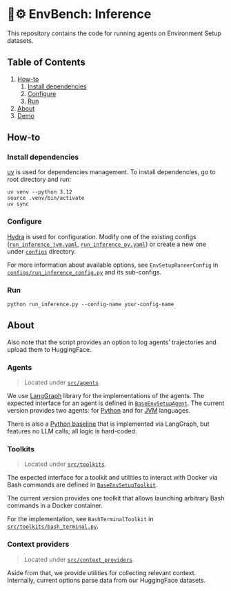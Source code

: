 # 🌱⚙️ EnvBench: Inference

This repository contains the code for running agents on Environment Setup datasets.

## Table of Contents

1. [How-to](#how-to)
   1. [Install dependencies](#install-dependencies)
   2. [Configure](#configure)
   3. [Run](#run)
2. [About](#about)
3. [Demo](#demo)

## How-to

### Install dependencies

[uv](https://github.com/astral-sh/uv) is used for dependencies management. To install dependencies, go to root directory and run:

```shell
uv venv --python 3.12
source .venv/bin/activate
uv sync
```

### Configure

[Hydra](https://hydra.cc/docs/intro/) is used for configuration. Modify one of the existing configs ([`run_inference_jvm.yaml`](configs/run_inference_jvm.yaml), [`run_inference_py.yaml`](configs/run_inference_py.yaml)) or create a new one under [`configs`](configs) directory.

For more information about available options, see `EnvSetupRunnerConfig` in [`configs/run_inference_config.py`](configs/run_inference_config.py) and its sub-configs.

### Run

```shell
python run_inference.py --config-name your-config-name
```

## About

Also note that the script provides an option to log agents' trajectories and upload them to HuggingFace.

### Agents

> Located under [`src/agents`](src/agents).

We use [LangGraph](https://langchain-ai.github.io/langgraph/) library for the implementations of the agents. The expected interface for an agent is defined in [`BaseEnvSetupAgent`](src/agents/base.py). The current version provides two agents: for [Python](src/agents/python) and for [JVM](src/agents/jvm) languages.

There is also a [Python baseline](src/agents/python_baseline) that is implemented via LangGraph, but features no LLM calls; all logic is hard-coded.

### Toolkits

> Located under [`src/toolkits`](src/toolkits).

The expected interface for a toolkit and utilities to interact with Docker via Bash commands are defined in [`BaseEnvSetupToolkit`](src/toolkits/base.py).

The current version provides one toolkit that allows launching arbitrary Bash commands in a Docker container.

For the implementation, see `BashTerminalToolkit` in [`src/toolkits/bash_terminal.py`](src/toolkits/bash_terminal.py).

### Context providers

> Located under [`src/context_providers`](src/context_providers).

Aside from that, we provide utilities for collecting relevant context. Internally, current options parse data from our HuggingFace datasets.
